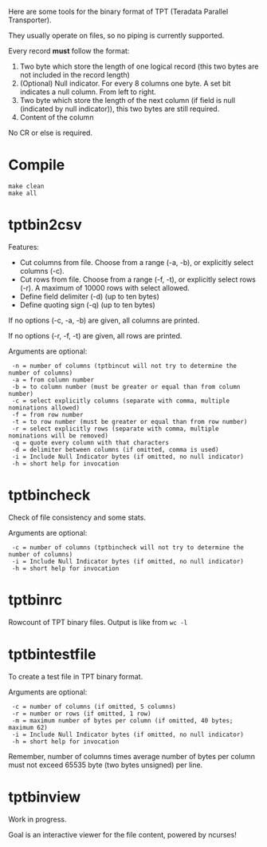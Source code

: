 Here are some tools for the binary format of TPT (Teradata Parallel Transporter).

They usually operate on files, so no piping is currently supported.

Every record **must** follow the format:

1. Two byte which store the length of one logical record (this two bytes are not included in the record length)
2. (Optional) Null indicator. For every 8 columns one byte. A set bit indicates a null column. From left to right.
3. Two byte which store the length of the next column (if field is null (indicated by null indicator)), this two bytes are still required.
4. Content of the column

No CR or else is required.

# Compile

```
make clean
make all
```

# tptbin2csv

Features:

* Cut columns from file. Choose from a range (-a, -b), or explicitly select columns (-c).
* Cut rows from file. Choose from a range (-f, -t), or explicitly select rows (-r). A maximum of 10000 rows with select allowed.
* Define field delimiter (-d) (up to ten bytes)
* Define quoting sign (-q) (up to ten bytes)

If no options (-c, -a, -b) are given, all columns are printed.

If no options (-r, -f, -t) are given, all rows are printed.

Arguments are optional:
```
 -n = number of columns (tptbincut will not try to determine the number of columns)
 -a = from column number
 -b = to column number (must be greater or equal than from column number)
 -c = select explicitly columns (separate with comma, multiple nominations allowed)
 -f = from row number
 -t = to row number (must be greater or equal than from row number)
 -r = select explicitly rows (separate with comma, multiple nominations will be removed)
 -q = quote every column with that characters
 -d = delimiter between columns (if omitted, comma is used)
 -i = Include Null Indicator bytes (if omitted, no null indicator)
 -h = short help for invocation
```

# tptbincheck

Check of file consistency and some stats.

Arguments are optional:
```
 -c = number of columns (tptbincheck will not try to determine the number of columns)
 -i = Include Null Indicator bytes (if omitted, no null indicator)
 -h = short help for invocation
```

# tptbinrc

Rowcount of TPT binary files. Output is like from `wc -l`

# tptbintestfile

To create a test file in TPT binary format.

Arguments are optional:
```
 -c = number of columns (if omitted, 5 columns)
 -r = number or rows (if omitted, 1 row)
 -m = maximum number of bytes per column (if omitted, 40 bytes; maximum 62)
 -i = Include Null Indicator bytes (if omitted, no null indicator)
 -h = short help for invocation
```

Remember, number of columns times average number of bytes per column must not exceed 65535 byte
(two bytes unsigned) per line.

# tptbinview

Work in progress.

Goal is an interactive viewer for the file content, powered by ncurses!
